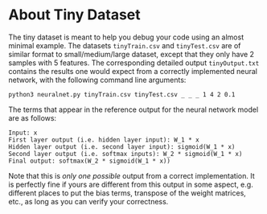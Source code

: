 # About Tiny Dataset

The tiny dataset is meant to help you debug your code using an almost minimal example. The datasets `tinyTrain.csv` and `tinyTest.csv` are of similar format to small/medium/large dataset, except that they only have 2 samples with 5 features. The corresponding detailed output `tinyOutput.txt` contains the results one would expect from a correctly implemented neural network, with the following command line arguments:

```
python3 neuralnet.py tinyTrain.csv tinyTest.csv _ _ _ 1 4 2 0.1
```

The terms that appear in the reference output for the neural network model are as follows:

```
Input: x
First layer output (i.e. hidden layer input): W_1 * x
Hidden layer output (i.e. second layer input): sigmoid(W_1 * x)
Second layer output (i.e. softmax inputs): W_2 * sigmoid(W_1 * x)
Final output: softmax(W_2 * sigmoid(W_1 * x))
```

Note that this is *only one possible* output from a correct implementation. It is perfectly fine if yours are different from this output in some aspect, e.g. different places to put the bias terms, transpose of the weight matrices, etc., as long as you can verify your correctness.